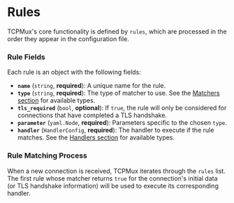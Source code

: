 # Rules

TCPMux's core functionality is defined by `rules`, which are processed in the order they appear in the configuration file.

### Rule Fields

Each rule is an object with the following fields:

- **`name`** (`string`, **required**): A unique name for the rule.
- **`type`** (`string`, **required**): The type of matcher to use. See the [Matchers section](../matchers/index.md) for available types.
- **`tls_required`** (`bool`, **optional**): If `true`, the rule will only be considered for connections that have completed a TLS handshake.
- **`parameter`** (`yaml.Node`, **required**): Parameters specific to the chosen `type`.
- **`handler`** (`HandlerConfig`, **required**): The handler to execute if the rule matches. See the [Handlers section](../handlers/index.md) for available types.

### Rule Matching Process

When a new connection is received, TCPMux iterates through the `rules` list. The first rule whose matcher returns `true` for the connection's initial data (or TLS handshake information) will be used to execute its corresponding handler.
